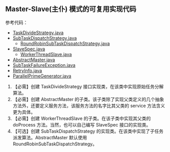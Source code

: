 ## Master-Slave(主仆) 模式的可复用实现代码

参考代码：

- [TaskDivideStrategy.java](TaskDivideStrategy.java)
- [SubTaskDispatchStrategy.java](SubTaskDispatchStrategy.java)
    - [RoundRobinSubTaskDispatchStrategy.java](RoundRobinSubTaskDispatchStrategy.java)
- [SlaveSpec.java](SlaveSpec.java)
    - [WorkerThreadSlave.java](WorkerThreadSlave.java)
- [AbstractMaster.java](AbstractMaster.java)
- [SubTaskFailureException.java](SubTaskFailureException.java)
- [RetryInfo.java](RetryInfo.java)
- [ParallelPrimeGenerator.java](ParallelPrimeGenerator.java)

1. 【必需】创建 TaskDivideStrategy 接口实现类，在该类中实现原始任务分解算法。
2. 【必需】创建 AbstractMaster 的子类。该子类除了实现父类定义的几个抽象方法外，还要定义服务方法，该服务方法的名字比其父类的
   service 方法含义更为具体。
3. 【必需】创建 WorkerThreadSlave 的子类。在该子类中实现其父类的 doProcess 方法。当然，也可以自己编写 SlaveSpec 接口的实现类。
4. 【可选】创建 SubTaskDispatchStrategy 的实现类。在该类中实现了子任务派发算法。AbstractMaster 默认使用
   RoundRobinSubTaskDispatchStrategy。

